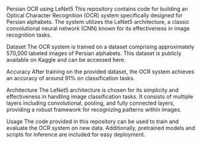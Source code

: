 Persian OCR using LeNet5
This repository contains code for building an Optical Character Recognition (OCR) system specifically designed for Persian alphabets. The system utilizes the LeNet5 architecture, a classic convolutional neural network (CNN) known for its effectiveness in image recognition tasks.

Dataset
The OCR system is trained on a dataset comprising approximately 570,000 labeled images of Persian alphabets. This dataset is publicly available on Kaggle and can be accessed here.

Accuracy
After training on the provided dataset, the OCR system achieves an accuracy of around 91% on classification tasks.

Architecture
The LeNet5 architecture is chosen for its simplicity and effectiveness in handling image classification tasks. It consists of multiple layers including convolutional, pooling, and fully connected layers, providing a robust framework for recognizing patterns within images.

Usage
The code provided in this repository can be used to train and evaluate the OCR system on new data. Additionally, pretrained models and scripts for inference are included for easy deployment.
